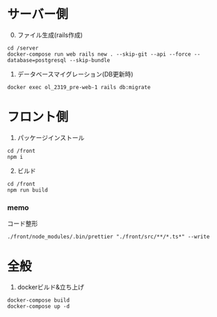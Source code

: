 # サーバー側
0. ファイル生成(rails作成)
```
cd /server
docker-compose run web rails new . --skip-git --api --force --database=postgresql --skip-bundle
```
1. データベースマイグレーション(DB更新時)
```
docker exec ol_2319_pre-web-1 rails db:migrate
```

# フロント側
1. パッケージインストール
```
cd /front
npm i
```
2. ビルド
```
cd /front
npm run build
```
### memo
コード整形
```
./front/node_modules/.bin/prettier "./front/src/**/*.ts*" --write
```

# 全般
1. dockerビルド&立ち上げ
```
docker-compose build
docker-compose up -d
```

